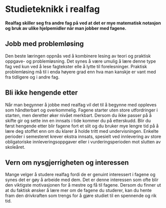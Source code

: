 # Studieteknikk i realfag

**Realfag skiller seg fra andre fag på ved at det er mye matematisk notasjon og bruk av ulike hjelpemidler når man jobber med fagene.**

## Jobb med problemløsing
Den beste læringen oppnås ved å kombinere lesing av teori og praktisk oppgave- og problemløsning. Det synes å være umulig å lære denne type fag ved kun ved å lese fagtekster elle å lytte til forelesninger. Praktisk problemløsing må til i enda høyere grad enn hva man kanskje er vant med fra tidligere og i andre fag.

## Bli ikke hengende etter
Når man begynner å jobbe med realfag vil det til å begynne med oppleves som håndterbart og overkommelig. Fagene starter uten store utfordringer i starten, men deretter øker nivået merkbart. Dersom du ikke passer på å skifte gir og sette inn en innsats i tide kommer du på etterskudd. Blir du først hengende etter blir fagene fort et slit og du bruker mye lengre tid på å lære deg stoffet enn om du klarer å holde tritt med undervisningen. Enkelte perioder i semesteret krever ekstra innsats, spesielt ved innlevering av store obligatoriske innleveringsoppgaver eller i vurderingsperioden mot slutten av skoleåret.

## Vern om nysgjerrigheten og interessen
Mange velger å studere realfag fordi de er genuint interessert i fagene og synes det er gøy å arbeide med dem. Det er denne interessen som ofte blir den viktigste motivasjonen for å mestre og få til fagene. Dersom du finner ut at du faktisk ønsker å lære mer om de fagene du studerer, kan du hente fram den drivkraften som trengs for å gjøre studiet til en spennende og rik tid.